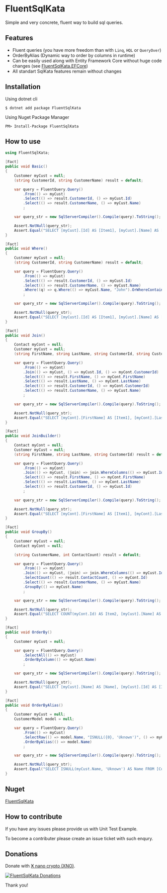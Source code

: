 ﻿# FluentSqlKata

Simple and very concrete, fluent way to build sql queries.

## Features

- Fluent queries (you have more freedom than with `Linq`, `HQL` or `QueryOver`)
- OrderByAlias (Dynamic way to order by columns in runtime)
- Can be easily used along with Entity Framework Core without huge code changes (see [FluentSqlKata.EFCore](https://github.com/fairking/FluentSqlKata/tree/main/src/FluentSqlKata.EFCore/DbContextHelper.cs))
- All standart SqlKata features remain without changes

## Installation

Using dotnet cli
```
$ dotnet add package FluentSqlKata
```
Using Nuget Package Manager
```
PM> Install-Package FluentSqlKata
```

## How to use

``` c#
using FluentSqlKata;

[Fact]
public void Basic()
{
    Customer myCust = null;
    (string CustomerId, string CustomerName) result = default;

    var query = FluentQuery.Query()
        .From(() => myCust)
        .Select(() => result.CustomerId, () => myCust.Id)
        .Select(() => result.CustomerName, () => myCust.Name)
        ;

    var query_str = new SqlServerCompiler().Compile(query).ToString();

    Assert.NotNull(query_str);
    Assert.Equal("SELECT [myCust].[Id] AS [Item1], [myCust].[Name] AS [Item2] FROM [Customer] AS [myCust]", query_str);
}

[Fact]
public void Where()
{
    Customer myCust = null;
    (string CustomerId, string CustomerName) result = default;

    var query = FluentQuery.Query()
        .From(() => myCust)
        .Select(() => result.CustomerId, () => myCust.Id)
        .Select(() => result.CustomerName, () => myCust.Name)
        .Where((q) => q.Where(() => myCust.Name, "John").OrWhereContains(() => myCust.Name, "oh"))
        ;

    var query_str = new SqlServerCompiler().Compile(query).ToString();

    Assert.NotNull(query_str);
    Assert.Equal("SELECT [myCust].[Id] AS [Item1], [myCust].[Name] AS [Item2] FROM [Customer] AS [myCust] WHERE ([myCust].[Name] = 'John' OR LOWER([myCust].[Name]) like '%oh%')", query_str);
}

[Fact]
public void Join()
{
    Contact myCont = null;
    Customer myCust = null;
    (string FirstName, string LastName, string CustomerId, string CustomerName) result = default;

    var query = FluentQuery.Query()
        .From(() => myCont)
        .Join(() => myCust, () => myCust.Id, () => myCont.CustomerId)
        .Select(() => result.FirstName, () => myCont.FirstName)
        .Select(() => result.LastName, () => myCont.LastName)
        .Select(() => result.CustomerId, () => myCont.CustomerId)
        .Select(() => result.CustomerName, () => myCust.Name)
        ;

    var query_str = new SqlServerCompiler().Compile(query).ToString();

    Assert.NotNull(query_str);
    Assert.Equal("SELECT [myCont].[FirstName] AS [Item1], [myCont].[LastName] AS [Item2], [myCont].[contact_customer_id] AS [Item3], [myCust].[Name] AS [Item4] FROM [Contacts] AS [myCont] \nINNER JOIN [Customer] AS [myCust] ON [myCust].[Id] = [myCont].[contact_customer_id]", query_str);
}

[Fact]
public void JoinBuilder()
{
    Contact myCont = null;
    Customer myCust = null;
    (string FirstName, string LastName, string CustomerId) result = default;

    var query = FluentQuery.Query()
        .From(() => myCont)
        .Join(() => myCust, (join) => join.WhereColumns(() => myCust.Id, () => myCont.CustomerId))
        .Select(() => result.FirstName, () => myCont.FirstName)
        .Select(() => result.LastName, () => myCont.LastName)
        .Select(() => result.CustomerId, () => myCust.Id)
        ;

    var query_str = new SqlServerCompiler().Compile(query).ToString();

    Assert.NotNull(query_str);
    Assert.Equal("SELECT [myCont].[FirstName] AS [Item1], [myCont].[LastName] AS [Item2], [myCust].[Id] AS [Item3] FROM [Contacts] AS [myCont] \nINNER JOIN [Customer] AS [myCust] ON ([myCust].[Id] = [myCont].[contact_customer_id])", query_str);
}

[Fact]
public void GroupBy()
{
    Customer myCust = null;
    Contact myCont = null;

    (string CustomerName, int ContactCount) result = default;

    var query = FluentQuery.Query()
        .From(() => myCont)
        .Join(() => myCust, (join) => join.WhereColumns(() => myCust.Id, () => myCont.CustomerId))
        .SelectCount(() => result.ContactCount, () => myCont.Id)
        .Select(() => result.CustomerName, () => myCust.Name)
        .GroupBy(() => myCust.Name)
        ;

    var query_str = new SqlServerCompiler().Compile(query).ToString();

    Assert.NotNull(query_str);
    Assert.Equal("SELECT COUNT(myCont.Id) AS Item2, [myCust].[Name] AS [Item1] FROM [Contacts] AS [myCont] \nINNER JOIN [Customer] AS [myCust] ON ([myCust].[Id] = [myCont].[contact_customer_id]) GROUP BY [myCust].[Name]", query_str);
}

[Fact]
public void OrderBy()
{
    Customer myCust = null;

    var query = FluentQuery.Query()
        .SelectAll(() => myCust)
        .OrderByColumn(() => myCust.Name)
        ;

    var query_str = new SqlServerCompiler().Compile(query).ToString();

    Assert.NotNull(query_str);
    Assert.Equal("SELECT [myCust].[Name] AS [Name], [myCust].[Id] AS [Id] FROM [Customer] AS [myCust] ORDER BY [myCust].[Name]", query_str);
}

[Fact]
public void OrderByAlias()
{
    Customer myCust = null;
    CustomerModel model = null;

    var query = FluentQuery.Query()
        .From(() => myCust)
        .SelectRaw(() => model.Name, "ISNULL({0}, 'Uknown')", () => myCust.Name)
        .OrderByAlias(() => model.Name)
        ;

    var query_str = new SqlServerCompiler().Compile(query).ToString();

    Assert.NotNull(query_str);
    Assert.Equal("SELECT ISNULL(myCust.Name, 'Uknown') AS Name FROM [Customer] AS [myCust] ORDER BY ISNULL(myCust.Name, 'Uknown')", query_str);
}
```

## Nuget

[FluentSqlKata](https://www.nuget.org/packages/FluentSqlKata/)

## How to contribute

If you have any issues please provide us with Unit Test Example.

To become a contributer please create an issue ticket with such enqury.

## Donations

Donate with [Ӿ nano crypto (XNO)](https://nano.org).

[![FluentSqlKata Donations](https://gitlab.com/fairking/sqlkata.queryman/-/raw/master/Resources/Donations_QRCode_nano_1sygjbke.png)](https://nanocrawler.cc/explorer/account/nano_1sygjbkepdcu5diiekf15ar6m6utfgf9rr9tkd6zi8mkq7yza34kiyjpgt9g)

Thank you!